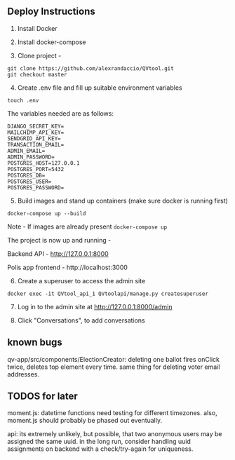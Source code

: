 ## Deploy Instructions

1. Install Docker

2. Install docker-compose

3. Clone project -
```
git clone https://github.com/alexrandaccio/QVtool.git
git checkout master
```

4. Create .env file and fill up suitable environment variables

```
touch .env
```

The variables needed are as follows:

```
DJANGO_SECRET_KEY=
MAILCHIMP_API_KEY=
SENDGRID_API_KEY=
TRANSACTION_EMAIL=
ADMIN_EMAIL=
ADMIN_PASSWORD=
POSTGRES_HOST=127.0.0.1
POSTGRES_PORT=5432
POSTGRES_DB=
POSTGRES_USER=
POSTGRES_PASSWORD=
```

5. Build images and stand up containers (make sure docker is running first)

```
docker-compose up --build
```

Note - If images are already present ```docker-compose up```

The project is now up and running -

Backend API - http://127.0.0.1:8000

Polis app frontend - http://localhost:3000

6. Create a superuser to access the admin site

```
docker exec -it QVtool_api_1 QVtoolapi/manage.py createsuperuser
```

7. Log in to the admin site at http://127.0.0.1:8000/admin

8. Click "Conversations", to add conversations


## known bugs

qv-app/src/components/ElectionCreator:
deleting one ballot fires onClick twice, deletes top element every time.
same thing for deleting voter email addresses.

## TODOS for later

moment.js:
datetime functions need testing for different timezones.
also, moment.js should probably be phased out eventually.

api:
its extremely unlikely, but possible, that two anonymous users may be assigned
the same uuid. in the long run, consider handling uuid assignments on backend
with a check/try-again for uniqueness.
